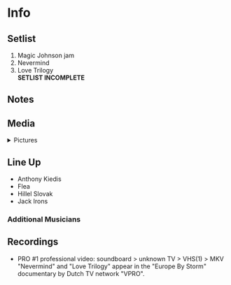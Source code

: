 # Info

## Setlist

1. Magic Johnson jam
2. Nevermind
3. Love Trilogy
<br> **SETLIST INCOMPLETE**

## Notes

## Media 

<details>
  <summary>Pictures</summary>
  <!--<img alt="Setlist" title="Setlist" src="_.jpg" height="200" />
  <img alt="Clipping" title="Clipping" src="_.jpg" height="200" />
  <img alt="Flyer" title="Flyer" src="_.jpg" height="200" />-->
</details>

## Line Up

* Anthony Kiedis
* Flea
* Hillel Slovak
* Jack Irons

### Additional Musicians

## Recordings

* PRO #1 professional video: soundboard > unknown TV > VHS(1) > MKV "Nevermind" and "Love Trilogy" appear in the "Europe By Storm" documentary by Dutch TV network "VPRO".
